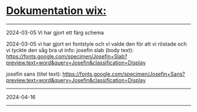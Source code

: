 # <ins>**Dokumentation wix:**</ins>

------------------------------------------------------------------------------------------------------------------------------------------

2024-03-05 
Vi har gjort ett färg schema 

2024-03-05 
vi har gjort en fontstyle och vi valde den för att vi röstade och vi tyckte den såg bra ut 
info: josefin slab (body text): https://fonts.google.com/specimen/Josefin+Slab?preview.text=word&query=Josefin&classification=Display

josefin sans (titel text): https://fonts.google.com/specimen/Josefin+Sans?preview.text=word&query=Josefin&classification=Display

------------------------------------------------------------------------------------------------------------------------------------------

2024-04-16






------------------------------------------------------------------------------------------------------------------------------------------
